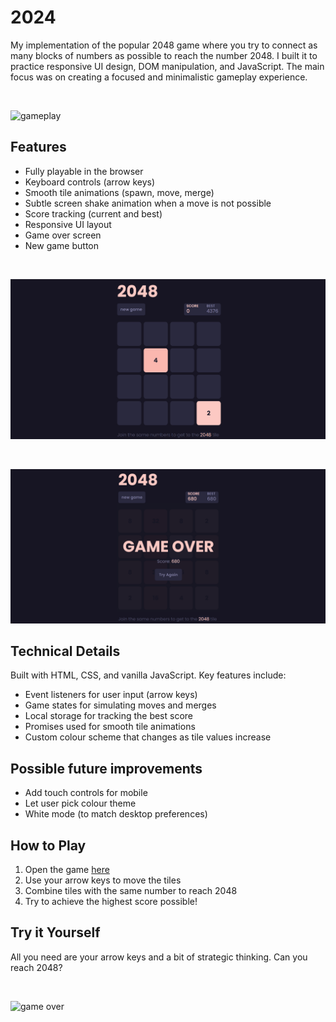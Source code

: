 # 2024
My implementation of the popular 2048 game where you try to connect as many blocks of numbers as possible to reach the number 2048. I built it to practice responsive UI design, DOM manipulation, and JavaScript. The main focus was on creating a focused and minimalistic gameplay experience.  

<br>

![gameplay](./documentation/2048_ingame.gif)

## Features
- Fully playable in the browser
- Keyboard controls (arrow keys)
- Smooth tile animations (spawn, move, merge)
- Subtle screen shake animation when a move is not possible
- Score tracking (current and best)
- Responsive UI layout
- Game over screen
- New game button

<br>

![game](./documentation/2048_newgame.png)

<br>

![game](./documentation/2048_gameoverscreen.png)

## Technical Details
Built with HTML, CSS, and vanilla JavaScript. Key features include:
- Event listeners for user input (arrow keys)
- Game states for simulating moves and merges
- Local storage for tracking the best score
- Promises used for smooth tile animations
- Custom colour scheme that changes as tile values increase

## Possible future improvements
- Add touch controls for mobile
- Let user pick colour theme
- White mode (to match desktop preferences)

## How to Play
1. Open the game [here](https://filipek-0.github.io/2048/)
2. Use your arrow keys to move the tiles
3. Combine tiles with the same number to reach 2048
4. Try to achieve the highest score possible!

## Try it Yourself
All you need are your arrow keys and a bit of strategic thinking. Can you reach 2048?

<br>

![game over](./documentation/2048_gameover.gif)
